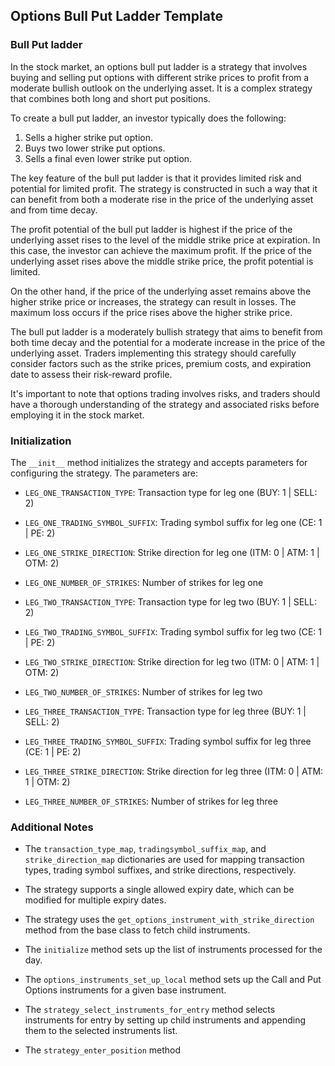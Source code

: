 ## Options Bull Put Ladder Template 

### Bull Put ladder
In the stock market, an options bull put ladder is a strategy that involves buying and selling put options with different strike prices to profit from a moderate bullish outlook on the underlying asset. It is a complex strategy that combines both long and short put positions.

To create a bull put ladder, an investor typically does the following:

1. Sells a higher strike put option.
2. Buys two lower strike put options.
3. Sells a final even lower strike put option.

The key feature of the bull put ladder is that it provides limited risk and potential for limited profit. The strategy is constructed in such a way that it can benefit from both a moderate rise in the price of the underlying asset and from time decay.

The profit potential of the bull put ladder is highest if the price of the underlying asset rises to the level of the middle strike price at expiration. In this case, the investor can achieve the maximum profit. If the price of the underlying asset rises above the middle strike price, the profit potential is limited.

On the other hand, if the price of the underlying asset remains above the higher strike price or increases, the strategy can result in losses. The maximum loss occurs if the price rises above the higher strike price.

The bull put ladder is a moderately bullish strategy that aims to benefit from both time decay and the potential for a moderate increase in the price of the underlying asset. Traders implementing this strategy should carefully consider factors such as the strike prices, premium costs, and expiration date to assess their risk-reward profile.

It's important to note that options trading involves risks, and traders should have a thorough understanding of the strategy and associated risks before employing it in the stock market.


### Initialization

The `__init__` method initializes the strategy and accepts parameters for configuring the strategy. The parameters are:

- `LEG_ONE_TRANSACTION_TYPE`: Transaction type for leg one (BUY: 1 | SELL: 2)
- `LEG_ONE_TRADING_SYMBOL_SUFFIX`: Trading symbol suffix for leg one (CE: 1 | PE: 2)
- `LEG_ONE_STRIKE_DIRECTION`: Strike direction for leg one (ITM: 0 | ATM: 1 | OTM: 2)
- `LEG_ONE_NUMBER_OF_STRIKES`: Number of strikes for leg one

- `LEG_TWO_TRANSACTION_TYPE`: Transaction type for leg two (BUY: 1 | SELL: 2)
- `LEG_TWO_TRADING_SYMBOL_SUFFIX`: Trading symbol suffix for leg two (CE: 1 | PE: 2)
- `LEG_TWO_STRIKE_DIRECTION`: Strike direction for leg two (ITM: 0 | ATM: 1 | OTM: 2)
- `LEG_TWO_NUMBER_OF_STRIKES`: Number of strikes for leg two

- `LEG_THREE_TRANSACTION_TYPE`: Transaction type for leg three (BUY: 1 | SELL: 2)
- `LEG_THREE_TRADING_SYMBOL_SUFFIX`: Trading symbol suffix for leg three (CE: 1 | PE: 2)
- `LEG_THREE_STRIKE_DIRECTION`: Strike direction for leg three (ITM: 0 | ATM: 1 | OTM: 2)
- `LEG_THREE_NUMBER_OF_STRIKES`: Number of strikes for leg three

### Additional Notes

- The `transaction_type_map`, `tradingsymbol_suffix_map`, and `strike_direction_map` dictionaries are used for mapping transaction types, trading symbol suffixes, and strike directions, respectively.

- The strategy supports a single allowed expiry date, which can be modified for multiple expiry dates.

- The strategy uses the `get_options_instrument_with_strike_direction` method from the base class to fetch child instruments.

- The `initialize` method sets up the list of instruments processed for the day.

- The `options_instruments_set_up_local` method sets up the Call and Put Options instruments for a given base instrument.

- The `strategy_select_instruments_for_entry` method selects instruments for entry by setting up child instruments and appending them to the selected instruments list.

- The `strategy_enter_position` method
